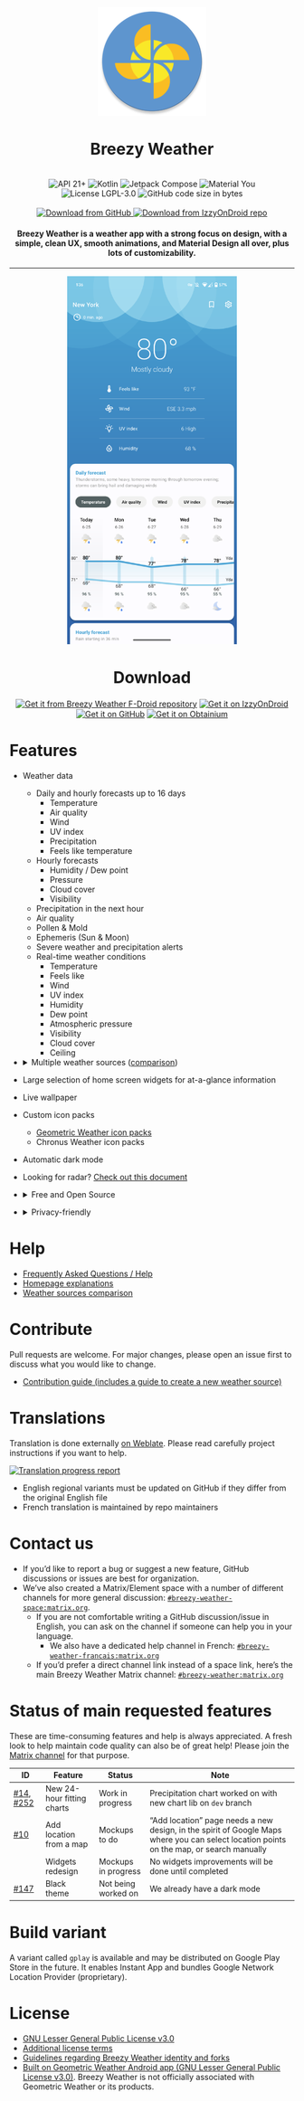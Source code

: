 <div align="center">
<br />
<img src="app/src/main/res/mipmap-xxxhdpi/ic_launcher_round.webp" />
</div>

<h1 align="center">Breezy Weather</h1>

<br />

<div align="center">
  <img alt="API 21+" src="https://img.shields.io/badge/Api%2021+-50f270?logo=android&logoColor=black&style=for-the-badge"/>
  <img alt="Kotlin" src="https://img.shields.io/badge/Kotlin-a503fc?logo=kotlin&logoColor=white&style=for-the-badge"/>
  <img alt="Jetpack Compose" src="https://img.shields.io/static/v1?style=for-the-badge&message=Jetpack+Compose&color=4285F4&logo=Jetpack+Compose&logoColor=FFFFFF&label="/>
  <img alt="Material You" src="https://custom-icon-badges.demolab.com/badge/material%20you-lightblue?style=for-the-badge&logoColor=333&logo=material-you"/>
  <br />
  <img src="https://img.shields.io/github/license/breezy-weather/breezy-weather?style=for-the-badge" alt="License LGPL-3.0" />
  <img src="https://img.shields.io/github/languages/code-size/breezy-weather/breezy-weather?style=for-the-badge" alt="GitHub code size in bytes" />
  <br /><br />
  <a href="https://github.com/breezy-weather/breezy-weather/releases/latest">
      <img src="https://img.shields.io/github/v/release/breezy-weather/breezy-weather?color=purple&include_prereleases&logo=github&style=for-the-badge" alt="Download from GitHub" />
  </a>
  <a href="https://apt.izzysoft.de/fdroid/index/apk/org.breezyweather/">
      <img src="https://img.shields.io/endpoint?url=https://apt.izzysoft.de/fdroid/api/v1/shield/org.breezyweather?color=purple&include_prereleases&logo=FDROID&style=for-the-badge" alt="Download from IzzyOnDroid repo" />
  </a>
</div>


<h4 align="center">Breezy Weather is a weather app with a strong focus on design, with a simple, clean UX, smooth animations, and Material Design all over, plus lots of customizability.</h4>

<hr />

<div align="center">
    <img src="fastlane/metadata/android/en-US/images/phoneScreenshots/01.png" alt="" style="width: 300px" />
</div>


<div align="center">

# Download

<a href="https://github.com/breezy-weather/fdroid-repo/blob/main/README.md">
<img src="https://f-droid.org/badge/get-it-on.png"
alt="Get it from Breezy Weather F-Droid repository" align="center" height="80" /></a>

<a href="https://apt.izzysoft.de/fdroid/index/apk/org.breezyweather/">
<img src="https://gitlab.com/IzzyOnDroid/repo/-/raw/master/assets/IzzyOnDroid.png"
alt="Get it on IzzyOnDroid" align="center" height="80" /></a>

<a href="https://github.com/breezy-weather/breezy-weather/releases">
<img src="https://user-images.githubusercontent.com/69304392/148696068-0cfea65d-b18f-4685-82b5-329a330b1c0d.png"
alt="Get it on GitHub" align="center" height="80" /></a>

<a href="https://apps.obtainium.imranr.dev/redirect?r=obtainium://app/%7B%22id%22%3A%22org.breezyweather%22%2C%22url%22%3A%22https%3A%2F%2Fgithub.com%2Fbreezy-weather%2Fbreezy-weather%22%2C%22author%22%3A%22breezy-weather%22%2C%22name%22%3A%22Breezy%20Weather%22%2C%22preferredApkIndex%22%3A0%2C%22additionalSettings%22%3A%22%7B%5C%22includePrereleases%5C%22%3Afalse%2C%5C%22fallbackToOlderReleases%5C%22%3Afalse%2C%5C%22filterReleaseTitlesByRegEx%5C%22%3A%5C%22%5C%22%2C%5C%22filterReleaseNotesByRegEx%5C%22%3A%5C%22%5C%22%2C%5C%22verifyLatestTag%5C%22%3Afalse%2C%5C%22dontSortReleasesList%5C%22%3Afalse%2C%5C%22useLatestAssetDateAsReleaseDate%5C%22%3Afalse%2C%5C%22trackOnly%5C%22%3Afalse%2C%5C%22versionExtractionRegEx%5C%22%3A%5C%22%5C%22%2C%5C%22matchGroupToUse%5C%22%3A%5C%22%5C%22%2C%5C%22versionDetection%5C%22%3Atrue%2C%5C%22releaseDateAsVersion%5C%22%3Afalse%2C%5C%22useVersionCodeAsOSVersion%5C%22%3Afalse%2C%5C%22apkFilterRegEx%5C%22%3A%5C%22%5C%22%2C%5C%22invertAPKFilter%5C%22%3Afalse%2C%5C%22autoApkFilterByArch%5C%22%3Atrue%2C%5C%22appName%5C%22%3A%5C%22%5C%22%2C%5C%22exemptFromBackgroundUpdates%5C%22%3Afalse%2C%5C%22skipUpdateNotifications%5C%22%3Afalse%2C%5C%22about%5C%22%3A%5C%22Breezy%20Weather%20is%20a%20weather%20app%20with%20a%20strong%20focus%20on%20design%2C%20with%20a%20simple%2C%20clean%20UX%2C%20smooth%20animations%2C%20and%20Material%20Design%20all%20over%2C%20plus%20lots%20of%20customizability.%5C%22%7D%22%7D">
<img src="https://github.com/ImranR98/Obtainium/blob/main/assets/graphics/badge_obtainium.png"
alt="Get it on Obtainium" align="center" height="54" />
</a>
</div>

# Features

- Weather data
    - Daily and hourly forecasts up to 16 days
      - Temperature
      - Air quality
      - Wind
      - UV index
      - Precipitation
      - Feels like temperature
    - Hourly forecasts
      - Humidity / Dew point
      - Pressure
      - Cloud cover
      - Visibility
    - Precipitation in the next hour
    - Air quality
    - Pollen & Mold
    - Ephemeris (Sun & Moon)
    - Severe weather and precipitation alerts
    - Real-time weather conditions
      - Temperature
      - Feels like
      - Wind
      - UV index
      - Humidity
      - Dew point
      - Atmospheric pressure
      - Visibility
      - Cloud cover
      - Ceiling

- <details><summary>Multiple weather sources (<a href="docs/SOURCES.md">comparison</a>)</summary>

  - Open-Meteo
  - AccuWeather
  - MET Norway
  - OpenWeatherMap (often rate-limited)
  - Pirate Weather (no API key provided)
  - HERE (no API key provided)
  - Météo France
  - Danmarks Meteorologiske Institut (DMI)
  - Mixed China sources
  - Bright Sky (DWD)
  - Environment and Climate Change Canada
  - SMHI
</details>

- Large selection of home screen widgets for at-a-glance information
- Live wallpaper
- Custom icon packs
  - [Geometric Weather icon packs](https://github.com/breezy-weather/breezy-weather-icon-packs/blob/main/README.md)
  - Chronus Weather icon packs
- Automatic dark mode
- Looking for radar? [Check out this document](docs/RADAR.md)

- <details><summary>Free and Open Source</summary>

  - No proprietary blobs/dependencies
  - Releases generated by GitHub actions, guaranteeing it matches the source code
  - Fully works with Open-Meteo (FOSS source)
</details>

- <details><summary>Privacy-friendly</summary>

  - No personal data collected by the app ([link to app privacy policy](https://github.com/breezy-weather/breezy-weather/blob/main/PRIVACY.md))
  - Multiple sources are available, with links to their privacy policies for transparency
  - Current location is optional and not added by default
  - If using current location, an IP location service can be used instead of GPS to send less accurate coordinates to weather source
  - No trackers/automatic crash reporters
</details>


# Help

* [Frequently Asked Questions / Help](HELP.md)
* [Homepage explanations](docs/HOMEPAGE.md)
* [Weather sources comparison](docs/SOURCES.md)


# Contribute

Pull requests are welcome. For major changes, please open an issue first to discuss what you would like to change.

* [Contribution guide (includes a guide to create a new weather source)](CONTRIBUTE.md)


# Translations

Translation is done externally [on Weblate](https://hosted.weblate.org/projects/breezy-weather/breezy-weather-android/#information). Please read carefully project instructions if you want to help.

[![Translation progress report](https://camo.githubusercontent.com/300e06706d5aa03ae0333db112b8dce2dff67c698f86af7f95557fc4d081f616/68747470733a2f2f686f737465642e7765626c6174652e6f72672f7769646765742f627265657a792d776561746865722f627265657a792d776561746865722d616e64726f69642f686f72697a6f6e74616c2d6175746f2e737667)](https://hosted.weblate.org/projects/breezy-weather/breezy-weather-android/#information)

* English regional variants must be updated on GitHub if they differ from the original English file
* French translation is maintained by repo maintainers


# Contact us

* If you’d like to report a bug or suggest a new feature, GitHub discussions or issues are best for organization.
* We’ve also created a Matrix/Element space with a number of different channels for more general discussion: [`#breezy-weather-space:matrix.org`](https://matrix.to/#/#breezy-weather-space:matrix.org).
  * If you are not comfortable writing a GitHub discussion/issue in English, you can ask on the channel if someone can help you in your language.
    * We also have a dedicated help channel in French: [`#breezy-weather-francais:matrix.org`](https://matrix.to/#/#breezy-weather-francais:matrix.org)
  * If you’d prefer a direct channel link instead of a space link, here’s the main Breezy Weather Matrix channel: [`#breezy-weather:matrix.org`](https://matrix.to/#/#breezy-weather:matrix.org)


# Status of main requested features

These are time-consuming features and help is always appreciated. A fresh look to help maintain code quality can also be of great help! Please join the [Matrix channel](https://matrix.to/#/#breezy-weather:matrix.org) for that purpose.

| ID                                                                                                                                     | Feature                            | Status                | Note                                                                                                                                     |
|----------------------------------------------------------------------------------------------------------------------------------------|------------------------------------|-----------------------|------------------------------------------------------------------------------------------------------------------------------------------|
| [#14](https://github.com/breezy-weather/breezy-weather/issues/14), [#252](https://github.com/breezy-weather/breezy-weather/issues/252) | New 24-hour fitting charts         | Work in progress      | Precipitation chart worked on with new chart lib on `dev` branch                                                                         |
| [#10](https://github.com/breezy-weather/breezy-weather/issues/10)                                                                      | Add location from a map            | Mockups to do         | “Add location” page needs a new design, in the spirit of Google Maps where you can select location points on the map, or search manually |
|                                                                                                                                        | Widgets redesign                   | Mockups in progress   | No widgets improvements will be done until completed                                                                                     |
| [#147](https://github.com/breezy-weather/breezy-weather/issues/147)                                                                    | Black theme                        | Not being worked on   | We already have a dark mode                                                                                                              |


# Build variant

A variant called `gplay` is available and may be distributed on Google Play Store in the future.
It enables Instant App and bundles Google Network Location Provider (proprietary).


# License

* [GNU Lesser General Public License v3.0](/LICENSE)
* [Additional license terms](/LICENSE_ADDITIONAL)
* [Guidelines regarding Breezy Weather identity and forks](/IDENTITY.md)
* [Built on Geometric Weather Android app (GNU Lesser General Public License v3.0)](https://github.com/WangDaYeeeeee/GeometricWeather). Breezy Weather is not officially associated with Geometric Weather or its products.

